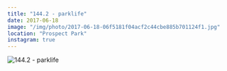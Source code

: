 ```yaml
---
title: "144.2 - parklife"
date: 2017-06-18
image: "/img/photo/2017-06-18-06f5181f04acf2c44cbe885b701124f1.jpg"
location: "Prospect Park"
instagram: true
---
```


![144.2 - parklife](/img/photo/2017-06-18-06f5181f04acf2c44cbe885b701124f1.jpg)
